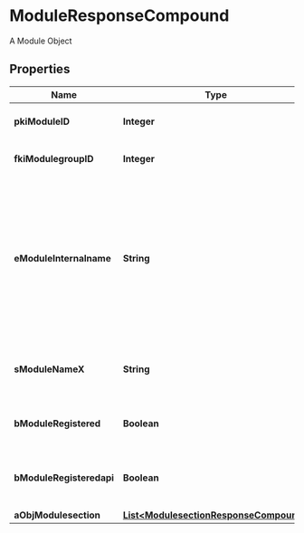 

# ModuleResponseCompound

A Module Object

## Properties

| Name | Type | Description | Notes |
|------------ | ------------- | ------------- | -------------|
|**pkiModuleID** | **Integer** | The unique ID of the Module |  |
|**fkiModulegroupID** | **Integer** | The unique ID of the Modulegroup |  |
|**eModuleInternalname** | **String** | The Internal name of the Module.  This is theoretically an enum field but there are so many possibles values we decided not to list them all. |  |
|**sModuleNameX** | **String** | The Name of the Module in the language of the requester |  |
|**bModuleRegistered** | **Boolean** | Whether the Module is registered or not |  |
|**bModuleRegisteredapi** | **Boolean** | Whether the Module is registered or not for api use |  |
|**aObjModulesection** | [**List&lt;ModulesectionResponseCompound&gt;**](ModulesectionResponseCompound.md) |  |  |



